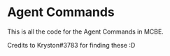 # Agent Commands

This is all the code for the Agent Commands in MCBE.

Credits to Kryston#3783 for finding these :D
